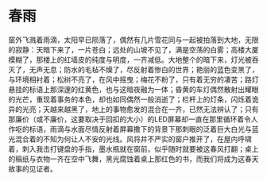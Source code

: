 # 春雨

窗外飞溅着雨滴，太阳早已陨落了，偶然有几片雪花同与一起被拍落到大地，无限的寂静：天暗下来了，一片苍白；远处的山坡不见了，满是空荡的白雾；高楼大厦模糊了，那楼上的红墙皮的纯度与明度，一齐减低。大地整个的暗下来，灯光被吞灭了，无声无息；防水的毛毡不燥了，尽反射着惨白的世界；艳丽的蓝色变黑了，与环境相衬着；松树不亮了，在风中摇曳；梅花不粉了，只有着无穷的凄苦；路灯悬挂的标语上那深邃的红黄色，也与这暗夜融为一体；昏黄的车灯偶然散射出耀眼的光芒，重现着事务的本色，却也如同偶然一般消逝了；栏杆上的灯条，闪烁着诡异的光亮；天越来越黑了，地上的事物愈发的混合在一齐，已然无法辨认了；只有那廉价（或不廉价，这要取决于回扣的大小）的LED屏幕却一直在那里循环着令人作呕的标语，雨滴与水面尽情反射着屏幕撒下的背景下那刺眼的泛着巨大白光与蓝光混合着的不知为何让人不安的光线。风将并不严实的窗户推开了，在屋内呼啸着，刺入我击打键盘的手指，墨水瓶就在窗前，似乎随时就要被这春风打翻；桌上的稿纸与衣物一齐在空中飞舞，黑光腐蚀着桌上那红色的书，而我们将成为这春天故事的见证者。